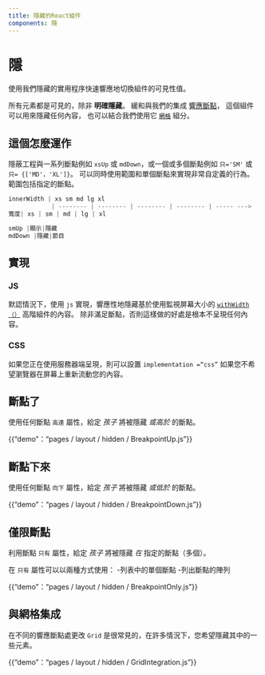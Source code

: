 ```yaml
---
title: 隱藏的React組件
components: 隱
---
```

# 隱

<p class="description">使用我們隱藏的實用程序快速響應地切換組件的可見性值。</p>

所有元素都是可見的，除非 **明確隱藏**。 緩和與我們的集成 [響應斷點](/layout/basics/)， 這個組件可以用來隱藏任何內容， 也可以結合我們使用它 [`網格`](/layout/grid/) 組分。

## 這個怎麼運作

隱蔽工程與一系列斷點例如 `xsUp` 或 `mdDown`，或一個或多個斷點例如 `只='SM'` 或 `只= {['MD'，'XL']}`。 可以同時使用範圍和單個斷點來實現非常自定義的行為。 範圍包括指定的斷點。

```js
innerWidth | xs sm md lg xl
            | -------- | -------- | -------- | -------- | ----- --->
寬度| xs | sm | md | lg | xl

smUp |顯示|隱藏
mdDown |隱藏|節目

```

## 實現

### JS

默認情況下，使用 `js` 實現，響應性地隱藏基於使用監視屏幕大小的 [`withWidth（）`](/layout/breakpoints/#withwidth-) 高階組件的內容。 除非滿足斷點，否則這樣做的好處是根本不呈現任何內容。

### CSS

如果您正在使用服務器端呈現，則可以設置 `implementation =“css”` 如果您不希望瀏覽器在屏幕上重新流動您的內容。

## 斷點了

使用任何斷點 `高達` 屬性，給定 *孩子* 將被隱藏 *或高於* 的斷點。

{{“demo”：“pages / layout / hidden / BreakpointUp.js”}}

## 斷點下來

使用任何斷點 `向下` 屬性，給定 *孩子* 將被隱藏 *或低於* 的斷點。

{{“demo”：“pages / layout / hidden / BreakpointDown.js”}}

## 僅限斷點

利用斷點 `只有` 屬性，給定 *孩子* 將被隱藏 *在* 指定的斷點（多個）。

在 `只有` 屬性可以以兩種方式使用： -列表中的單個斷點 -列出斷點的陣列

{{“demo”：“pages / layout / hidden / BreakpointOnly.js”}}

## 與網格集成

在不同的響應斷點處更改 `Grid` 是很常見的，在許多情況下，您希望隱藏其中的一些元素。

{{“demo”：“pages / layout / hidden / GridIntegration.js”}}